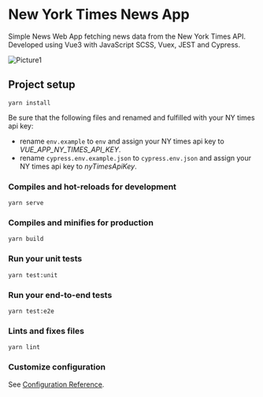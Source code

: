 # New York Times News App

Simple News Web App fetching news data from the New York Times API. Developed using Vue3 with JavaScript SCSS, Vuex, JEST and Cypress.

![Picture1](https://user-images.githubusercontent.com/43031902/139539130-09de4dd0-6322-413c-9088-4567c88ba97a.png)

## Project setup
```
yarn install
```

Be sure that the following files and renamed and fulfilled with your NY times api key:
- rename `env.example` to `env` and assign your NY times api key to *VUE_APP_NY_TIMES_API_KEY*.
- rename `cypress.env.example.json` to `cypress.env.json` and assign your NY times api key to *nyTimesApiKey*.

### Compiles and hot-reloads for development
```
yarn serve
```

### Compiles and minifies for production
```
yarn build
```

### Run your unit tests
```
yarn test:unit
```

### Run your end-to-end tests
```
yarn test:e2e
```

### Lints and fixes files
```
yarn lint
```

### Customize configuration
See [Configuration Reference](https://cli.vuejs.org/config/).

